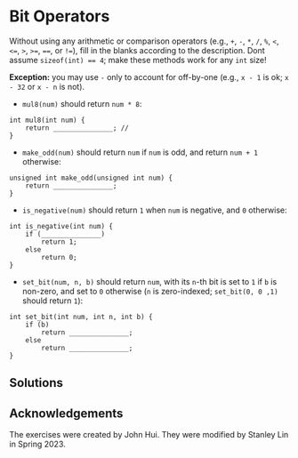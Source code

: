 # **Bit Operators**

Without using any arithmetic or comparison operators (e.g., `+`, `-`, `*`, `/`, `%`, `<`, `<=`, `>`, `>=`, `==`, or `!=`), fill in the blanks according to the description. Dont assume `sizeof(int) == 4`; make these methods work for any `int` size! 

**Exception:** you may use `-` only to account for off-by-one (e.g., `x - 1` is ok; `x - 32` or `x - n` is not).


- `mul8(num)` should return `num * 8`:
```
int mul8(int num) {
    return _______________; //
}
```

- `make_odd(num)` should return `num` if `num` is odd, and return `num + 1` otherwise:
```
unsigned int make_odd(unsigned int num) {
    return _______________;
}
```

- `is_negative(num)` should return `1` when `num` is negative, and `0` otherwise:
```
int is_negative(int num) {
    if (_______________)
        return 1;
    else
        return 0;
}
```

- `set_bit(num, n, b)` should return `num`, with its `n`-th bit is set to `1` if `b` is non-zero, and set to `0` otherwise (`n` is zero-indexed; `set_bit(0, 0 ,1)` should return `1`):
```
int set_bit(int num, int n, int b) {
    if (b)
        return _______________;
    else
        return _______________;
}
```
## Solutions


## Acknowledgements

The exercises were created by John Hui. They were modified by Stanley Lin in Spring 2023.
